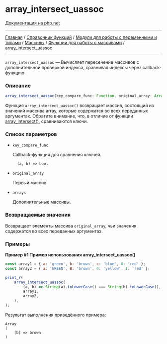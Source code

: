 # array_intersect_uassoc

[Документация на php.net](https://www.php.net/manual/ru/function.array-intersect-uassoc.php)

---

[Главная](../../../../../README.md) / [Справочник функций](../../../../funcref.md) /
[Модули для работы с переменными и типами](../../../vartype.md) / [Массивы](../../array.md) /
[Функции для работы с массивами](../func.md) / array_intersect_uassoc

---

`array_intersect_uassoc` — Вычисляет пересечение массивов с дополнительной проверкой индекса,
сравнивая индексы через callback-функцию

### Описание

```ts
array_intersect_uassoc(key_compare_func: Function, original_array: Array|Object, ...arrays: Array|Object): Object;
```

Функция `array_intersect_uassoc()` возвращает массив, состоящий из значений массива array, которые
содержатся во всех переданных аргументах. Обратите внимание, что, в отличие от функции
[array_intersect()](./array_intersect.md), сравниваются ключи.

### Список параметров

-   `key_compare_func`

    Callback-функция для сравнения ключей.

          (a, b) => bool

-   `original_array`

    Первый массив.

-   `arrays`

    Дополнительные массивы.

### Возвращаемые значения

Возвращает элементы массива `original_array`, чьи значения содержатся во всех переданных аргументах.

### Примеры

**Пример #1 Пример использования array_intersect_uassoc()**

```js
const array1 = { a: 'green', b: 'brown', c: 'blue', 0: 'red' };
const array2 = { a: 'GREEN', B: 'brown', 0: 'yellow', 1: 'red' };

print_r(
    array_intersect_uassoc(
        (a, b) => String(a).toLowerCase() === String(b).toLowerCase(),
        array1,
        array2,
    ),
);
```

Результат выполнения приведённого примера:

    Array
    (
        [b] => brown
    )

